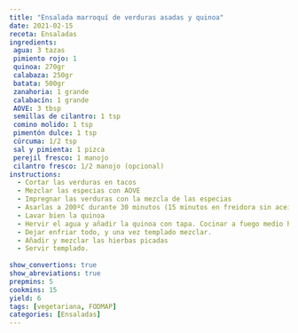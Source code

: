 ```yaml
---
title: "Ensalada marroquí de verduras asadas y quinoa"
date: 2021-02-15
receta: Ensaladas
ingredients:
 agua: 3 tazas
 pimiento rojo: 1
 quinoa: 270gr
 calabaza: 250gr
 batata: 500gr
 zanahoria: 1 grande
 calabacín: 1 grande
 AOVE: 3 tbsp 
 semillas de cilantro: 1 tsp
 comino molido: 1 tsp
 pimentón dulce: 1 tsp
 cúrcuma: 1/2 tsp
 sal y pimienta: 1 pizca
 perejil fresco: 1 manojo
 cilantro fresco: 1/2 manojo (opcional)
instructions:
  - Cortar las verduras en tacos
  - Mezclar las especias con AOVE
  - Impregnar las verduras con la mezcla de las especias
  - Asarlas a 200ºC durante 30 minutos (15 minutos en freidora sin aceite)
  - Lavar bien la quinoa
  - Hervir el agua y añadir la quinoa con tapa. Cocinar a fuego medio hasta que haya absorbido todo el agua.
  - Dejar enfriar todo, y una vez templado mezclar.
  - Añadir y mezclar las hierbas picadas
  - Servir templado.
 
show_convertions: true
show_abreviations: true
prepmins: 5
cookmins: 15
yield: 6
tags: [vegetariana, FODMAP]
categories: [Ensaladas]
---
```


<!--stackedit_data:
eyJoaXN0b3J5IjpbMTQwNjg5NzAzMl19
-->